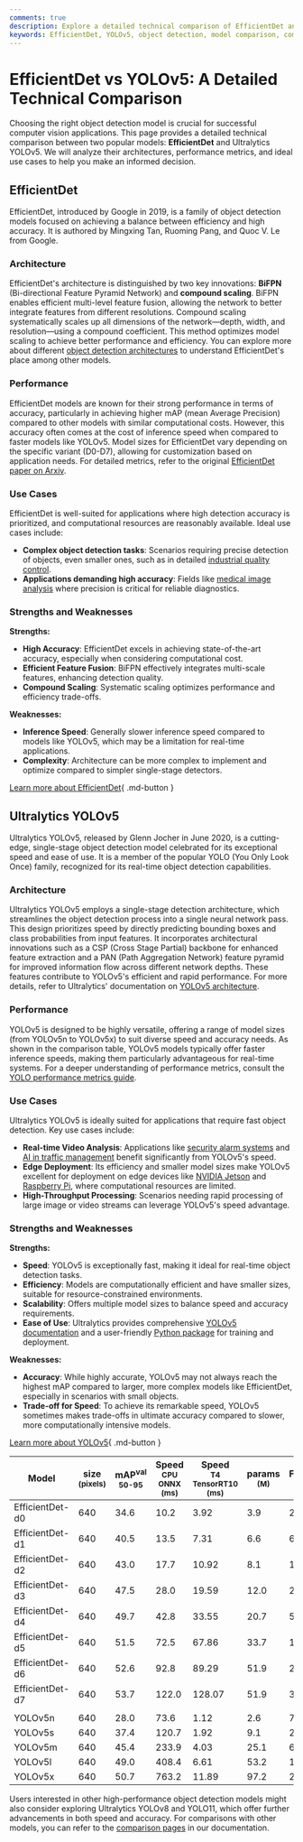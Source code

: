 ```yaml
---
comments: true
description: Explore a detailed technical comparison of EfficientDet and YOLOv5. Learn their strengths, weaknesses, and ideal use cases for object detection.
keywords: EfficientDet, YOLOv5, object detection, model comparison, computer vision, Ultralytics, performance metrics, inference speed, mAP, architecture
---
```


# EfficientDet vs YOLOv5: A Detailed Technical Comparison

Choosing the right object detection model is crucial for successful computer vision applications. This page provides a detailed technical comparison between two popular models: **EfficientDet** and Ultralytics YOLOv5. We will analyze their architectures, performance metrics, and ideal use cases to help you make an informed decision.

<script async src="https://cdn.jsdelivr.net/npm/chart.js"></script>
<script defer src="../../javascript/benchmark.js"></script>

<canvas id="modelComparisonChart" width="1024" height="400" active-models='["EfficientDet", "YOLOv5"]'></canvas>

## EfficientDet

EfficientDet, introduced by Google in 2019, is a family of object detection models focused on achieving a balance between efficiency and high accuracy. It is authored by Mingxing Tan, Ruoming Pang, and Quoc V. Le from Google.

### Architecture

EfficientDet's architecture is distinguished by two key innovations: **BiFPN** (Bi-directional Feature Pyramid Network) and **compound scaling**. BiFPN enables efficient multi-level feature fusion, allowing the network to better integrate features from different resolutions. Compound scaling systematically scales up all dimensions of the network—depth, width, and resolution—using a compound coefficient. This method optimizes model scaling to achieve better performance and efficiency. You can explore more about different [object detection architectures](https://www.ultralytics.com/glossary/object-detection-architectures) to understand EfficientDet's place among other models.

### Performance

EfficientDet models are known for their strong performance in terms of accuracy, particularly in achieving higher mAP (mean Average Precision) compared to other models with similar computational costs. However, this accuracy often comes at the cost of inference speed when compared to faster models like YOLOv5. Model sizes for EfficientDet vary depending on the specific variant (D0-D7), allowing for customization based on application needs. For detailed metrics, refer to the original [EfficientDet paper on Arxiv](https://arxiv.org/abs/1911.09070).

### Use Cases

EfficientDet is well-suited for applications where high detection accuracy is prioritized, and computational resources are reasonably available. Ideal use cases include:

- **Complex object detection tasks**: Scenarios requiring precise detection of objects, even smaller ones, such as in detailed [industrial quality control](https://www.ultralytics.com/blog/improving-manufacturing-with-computer-vision).
- **Applications demanding high accuracy**: Fields like [medical image analysis](https://www.ultralytics.com/blog/using-yolo11-for-tumor-detection-in-medical-imaging) where precision is critical for reliable diagnostics.

### Strengths and Weaknesses

**Strengths:**

- **High Accuracy**: EfficientDet excels in achieving state-of-the-art accuracy, especially when considering computational cost.
- **Efficient Feature Fusion**: BiFPN effectively integrates multi-scale features, enhancing detection quality.
- **Compound Scaling**: Systematic scaling optimizes performance and efficiency trade-offs.

**Weaknesses:**

- **Inference Speed**: Generally slower inference speed compared to models like YOLOv5, which may be a limitation for real-time applications.
- **Complexity**: Architecture can be more complex to implement and optimize compared to simpler single-stage detectors.

[Learn more about EfficientDet](https://github.com/google/automl/tree/master/efficientdet#readme){ .md-button }

## Ultralytics YOLOv5

Ultralytics YOLOv5, released by Glenn Jocher in June 2020, is a cutting-edge, single-stage object detection model celebrated for its exceptional speed and ease of use. It is a member of the popular YOLO (You Only Look Once) family, recognized for its real-time object detection capabilities.

### Architecture

Ultralytics YOLOv5 employs a single-stage detection architecture, which streamlines the object detection process into a single neural network pass. This design prioritizes speed by directly predicting bounding boxes and class probabilities from input features. It incorporates architectural innovations such as a CSP (Cross Stage Partial) backbone for enhanced feature extraction and a PAN (Path Aggregation Network) feature pyramid for improved information flow across different network depths. These features contribute to YOLOv5's efficient and rapid performance. For more details, refer to Ultralytics' documentation on [YOLOv5 architecture](https://docs.ultralytics.com/models/yolov5/).

### Performance

YOLOv5 is designed to be highly versatile, offering a range of model sizes (from YOLOv5n to YOLOv5x) to suit diverse speed and accuracy needs. As shown in the comparison table, YOLOv5 models typically offer faster inference speeds, making them particularly advantageous for real-time systems. For a deeper understanding of performance metrics, consult the [YOLO performance metrics guide](https://docs.ultralytics.com/guides/yolo-performance-metrics/).

### Use Cases

Ultralytics YOLOv5 is ideally suited for applications that require fast object detection. Key use cases include:

- **Real-time Video Analysis**: Applications like [security alarm systems](https://docs.ultralytics.com/guides/security-alarm-system/) and [AI in traffic management](https://www.ultralytics.com/blog/ai-in-traffic-management-from-congestion-to-coordination) benefit significantly from YOLOv5's speed.
- **Edge Deployment**: Its efficiency and smaller model sizes make YOLOv5 excellent for deployment on edge devices like [NVIDIA Jetson](https://docs.ultralytics.com/guides/nvidia-jetson/) and [Raspberry Pi](https://docs.ultralytics.com/guides/raspberry-pi/), where computational resources are limited.
- **High-Throughput Processing**: Scenarios needing rapid processing of large image or video streams can leverage YOLOv5's speed advantage.

### Strengths and Weaknesses

**Strengths:**

- **Speed**: YOLOv5 is exceptionally fast, making it ideal for real-time object detection tasks.
- **Efficiency**: Models are computationally efficient and have smaller sizes, suitable for resource-constrained environments.
- **Scalability**: Offers multiple model sizes to balance speed and accuracy requirements.
- **Ease of Use**: Ultralytics provides comprehensive [YOLOv5 documentation](https://docs.ultralytics.com/models/yolov5/) and a user-friendly [Python package](https://docs.ultralytics.com/usage/python/) for training and deployment.

**Weaknesses:**

- **Accuracy**: While highly accurate, YOLOv5 may not always reach the highest mAP compared to larger, more complex models like EfficientDet, especially in scenarios with small objects.
- **Trade-off for Speed**: To achieve its remarkable speed, YOLOv5 sometimes makes trade-offs in ultimate accuracy compared to slower, more computationally intensive models.

[Learn more about YOLOv5](https://docs.ultralytics.com/models/yolov5/){ .md-button }

| Model           | size<br><sup>(pixels) | mAP<sup>val<br>50-95 | Speed<br><sup>CPU ONNX<br>(ms) | Speed<br><sup>T4 TensorRT10<br>(ms) | params<br><sup>(M) | FLOPs<br><sup>(B) |
| --------------- | --------------------- | -------------------- | ------------------------------ | ----------------------------------- | ------------------ | ----------------- |
| EfficientDet-d0 | 640                   | 34.6                 | 10.2                           | 3.92                                | 3.9                | 2.54              |
| EfficientDet-d1 | 640                   | 40.5                 | 13.5                           | 7.31                                | 6.6                | 6.1               |
| EfficientDet-d2 | 640                   | 43.0                 | 17.7                           | 10.92                               | 8.1                | 11.0              |
| EfficientDet-d3 | 640                   | 47.5                 | 28.0                           | 19.59                               | 12.0               | 24.9              |
| EfficientDet-d4 | 640                   | 49.7                 | 42.8                           | 33.55                               | 20.7               | 55.2              |
| EfficientDet-d5 | 640                   | 51.5                 | 72.5                           | 67.86                               | 33.7               | 130.0             |
| EfficientDet-d6 | 640                   | 52.6                 | 92.8                           | 89.29                               | 51.9               | 226.0             |
| EfficientDet-d7 | 640                   | 53.7                 | 122.0                          | 128.07                              | 51.9               | 325.0             |
|                 |                       |                      |                                |                                     |                    |                   |
| YOLOv5n         | 640                   | 28.0                 | 73.6                           | 1.12                                | 2.6                | 7.7               |
| YOLOv5s         | 640                   | 37.4                 | 120.7                          | 1.92                                | 9.1                | 24.0              |
| YOLOv5m         | 640                   | 45.4                 | 233.9                          | 4.03                                | 25.1               | 64.2              |
| YOLOv5l         | 640                   | 49.0                 | 408.4                          | 6.61                                | 53.2               | 135.0             |
| YOLOv5x         | 640                   | 50.7                 | 763.2                          | 11.89                               | 97.2               | 246.4             |

Users interested in other high-performance object detection models might also consider exploring Ultralytics YOLOv8 and YOLO11, which offer further advancements in both speed and accuracy. For comparisons with other models, you can refer to the [comparison pages](https://docs.ultralytics.com/compare/) in our documentation.
